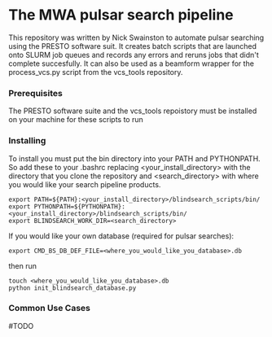 # The MWA pulsar search pipeline

This repository was written by Nick Swainston to automate pulsar searching using the PRESTO software suit. It creates batch scripts that are launched onto SLURM job queues and records any errors and reruns jobs that didn't complete succesfully. It can also be used as a beamform wrapper for the process\_vcs.py script from the vcs\_tools repository. 

### Prerequisites

The PRESTO software suite and the vcs\_tools repoistory must be installed on your machine for these scripts to run

### Installing

To install you must put the bin directory into your PATH and PYTHONPATH. So add these to your .bashrc replacing \<your\_install_directory\> with the directory that you clone the repository and \<search\_directory\> with where you would like your search pipeline products.

```
export PATH=${PATH}:<your_install_directory>/blindsearch_scripts/bin/
export PYTHONPATH=${PYTHONPATH}:<your_install_directory>/blindsearch_scripts/bin/
export BLINDSEARCH_WORK_DIR=<search_directory>
```

If you would like your own database (required for pulsar searches):

```
export CMD_BS_DB_DEF_FILE=<where_you_would_like_you_database>.db
```

then run

```
touch <where_you_would_like_you_database>.db
python init_blindsearch_database.py
```

### Common Use Cases

#TODO
